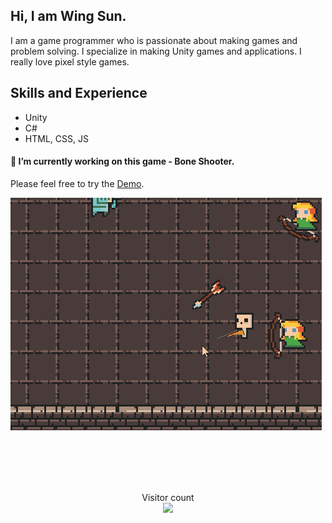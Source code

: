 ## Hi, I am Wing Sun.
I am a game programmer who is passionate about making games and problem solving. I specialize in making Unity games and applications. I really love pixel style games.

## Skills and Experience
* Unity
* C#
* HTML, CSS, JS


#### 🔭 I’m currently working on this game - Bone Shooter. 
Please feel free to try the [Demo](https://wingsun526.github.io/Bone-Shooter-Online/).

![my game](https://github.com/wingsun526/wingsun526/blob/main/Demo.gif)





<br><br><br><br>
<p align="center">   
  Visitor count<br>
 <img src="https://profile-counter.glitch.me/wingsun526/count.svg" />
</p>




